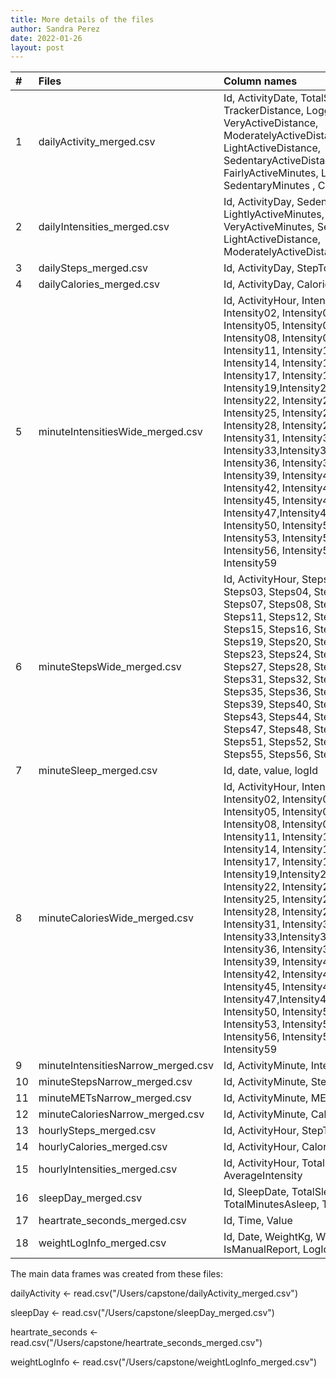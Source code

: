 ```yaml
---
title: More details of the files
author: Sandra Perez
date: 2022-01-26
layout: post
---
```


| # | Files | Column names |
| :---  | :--- |:--- |
| 1 | dailyActivity_merged.csv | Id, ActivityDate, TotalSteps, TotalDistance, TrackerDistance, LoggedActivitiesDistance, VeryActiveDistance,  ModeratelyActiveDistance, LightActiveDistance, SedentaryActiveDistance, VeryActiveMinutes, FairlyActiveMinutes, LightlyActiveMinutes, SedentaryMinutes , Calories |
| 2 | dailyIntensities_merged.csv | Id, ActivityDay, SedentaryMinutes, LightlyActiveMinutes, FairlyActiveMinutes, VeryActiveMinutes, SedentaryActiveDistance, LightActiveDistance,  ModeratelyActiveDistance,VeryActiveDistance |
| 3 | dailySteps_merged.csv | Id, ActivityDay, StepTotal  |
| 4 | dailyCalories_merged.csv | Id, ActivityDay, Calories |
| 5 | minuteIntensitiesWide_merged.csv | Id, ActivityHour, Intensity00, Intensity01, Intensity02, Intensity03, Intensity04, Intensity05, Intensity06, Intensity07, Intensity08, Intensity09, Intensity10, Intensity11, Intensity12, Intensity13, Intensity14, Intensity15, Intensity16, Intensity17, Intensity18, Intensity19,Intensity20, Intensity21, Intensity22, Intensity23, Intensity24, Intensity25, Intensity26,Intensity27, Intensity28, Intensity29, Intensity30, Intensity31, Intensity32, Intensity33,Intensity34, Intensity35, Intensity36, Intensity37, Intensity38, Intensity39, Intensity40,Intensity41, Intensity42, Intensity43, Intensity44, Intensity45, Intensity46, Intensity47,Intensity48, Intensity49, Intensity50, Intensity51, Intensity52, Intensity53, Intensity54, Intensity55, Intensity56, Intensity57, Intensity58, Intensity59 |
| 6 | minuteStepsWide_merged.csv | Id, ActivityHour, Steps00, Steps01, Steps02, Steps03, Steps04, Steps05, Steps06, Steps07, Steps08, Steps09, Steps10, Steps11, Steps12, Steps13, Steps14, Steps15, Steps16, Steps17, Steps18, Steps19, Steps20, Steps21, Steps22, Steps23, Steps24, Steps25, Steps26, Steps27, Steps28, Steps29, Steps30, Steps31, Steps32, Steps33, Steps34, Steps35, Steps36, Steps37, Steps38, Steps39, Steps40, Steps41, Steps42, Steps43, Steps44, Steps45, Steps46, Steps47, Steps48, Steps49, Steps50, Steps51, Steps52, Steps53, Steps54, Steps55, Steps56, Steps57, Steps58, Steps5 |
| 7 | minuteSleep_merged.csv |  Id, date, value, logId |
| 8 | minuteCaloriesWide_merged.csv| Id, ActivityHour, Intensity00, Intensity01, Intensity02, Intensity03, Intensity04, Intensity05, Intensity06, Intensity07, Intensity08, Intensity09, Intensity10, Intensity11, Intensity12, Intensity13, Intensity14, Intensity15, Intensity16, Intensity17, Intensity18, Intensity19,Intensity20, Intensity21, Intensity22, Intensity23, Intensity24, Intensity25, Intensity26,Intensity27, Intensity28, Intensity29, Intensity30, Intensity31, Intensity32, Intensity33,Intensity34, Intensity35, Intensity36, Intensity37, Intensity38, Intensity39, Intensity40,Intensity41, Intensity42, Intensity43, Intensity44, Intensity45, Intensity46, Intensity47,Intensity48, Intensity49, Intensity50, Intensity51, Intensity52, Intensity53, Intensity54, Intensity55, Intensity56, Intensity57, Intensity58, Intensity59 |
| 9 | minuteIntensitiesNarrow_merged.csv| Id, ActivityMinute, Intensity |
| 10 | minuteStepsNarrow_merged.csv | Id, ActivityMinute, Steps |
| 11 | minuteMETsNarrow_merged.csv | Id, ActivityMinute, METs |
| 12 | minuteCaloriesNarrow_merged.csv | Id, ActivityMinute, Calories |
| 13 | hourlySteps_merged.csv | Id, ActivityHour, StepTotal |
| 14 | hourlyCalories_merged.csv | Id, ActivityHour, Calories |
| 15 | hourlyIntensities_merged.csv | Id, ActivityHour, TotalIntensity, AverageIntensity |
| 16 | sleepDay_merged.csv | Id, SleepDate, TotalSleepRecords, TotalMinutesAsleep, TotalTimeInBed |
| 17 | heartrate_seconds_merged.csv | Id, Time, Value |
| 18 | weightLogInfo_merged.csv | Id, Date, WeightKg, WeightPounds, Fat, BMI, IsManualReport,  LogId |

The main data frames was created from these files:

dailyActivity <- read.csv("/Users/capstone/dailyActivity_merged.csv")

sleepDay <- read.csv("/Users/capstone/sleepDay_merged.csv")

heartrate_seconds <- read.csv("/Users/capstone/heartrate_seconds_merged.csv")

weightLogInfo <- read.csv("/Users/capstone/weightLogInfo_merged.csv")



[1]: https://www.kaggle.com/arashnic/fitbit
[2]: https://www.kaggle.com/arashnic